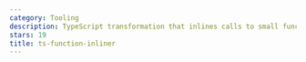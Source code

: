 ```yaml
---
category: Tooling
description: TypeScript transformation that inlines calls to small functions. ⚡️
stars: 19
title: ts-function-inliner
---
```

